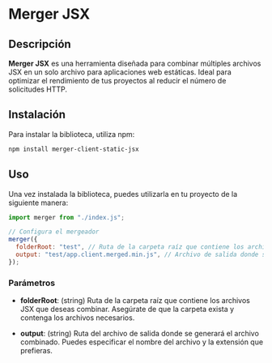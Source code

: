 # Merger JSX

## Descripción

**Merger JSX** es una herramienta diseñada para combinar múltiples archivos JSX en un solo archivo para aplicaciones web estáticas. Ideal para optimizar el rendimiento de tus proyectos al reducir el número de solicitudes HTTP.

## Instalación

Para instalar la biblioteca, utiliza npm:

```bash
npm install merger-client-static-jsx
```

## Uso

Una vez instalada la biblioteca, puedes utilizarla en tu proyecto de la siguiente manera:

```javascript
import merger from "./index.js";

// Configura el mergeador
merger({
  folderRoot: "test", // Ruta de la carpeta raíz que contiene los archivos JSX estáticos.
  output: "test/app.client.merged.min.js", // Archivo de salida donde se guardará el resultado.
});
```

### Parámetros

- **folderRoot**: (string) Ruta de la carpeta raíz que contiene los archivos JSX que deseas combinar. Asegúrate de que la carpeta exista y contenga los archivos necesarios.

- **output**: (string) Ruta del archivo de salida donde se generará el archivo combinado. Puedes especificar el nombre del archivo y la extensión que prefieras.
